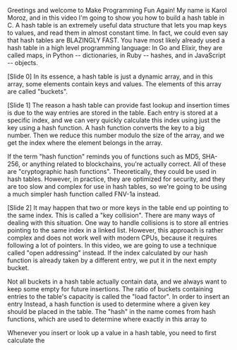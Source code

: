 Greetings and welcome to Make Programming Fun Again! My name is Karol Moroz, and in this video I'm going to show you how to build a hash table in C.
A hash table is an extremely useful data structure that lets you map keys to values, and read them in almost constant time.
In fact, we could even say that hash tables are BLAZINGLY FAST.
You have most likely already used a hash table in a high level programming language:
In Go and Elixir, they are called maps, in Python -- dictionaries, in Ruby -- hashes, and in JavaScript -- objects.

[Slide 0]
In its essence, a hash table is just a dynamic array, and in this array, some elements contain keys and values.
The elements of this array are called "buckets".

[Slide 1]
The reason a hash table can provide fast lookup and insertion times is due to the way entries are stored in the table.
Each entry is stored at a specific index, and we can very quickly calculate this index using just the key using a hash function.
A hash function converts the key to a big number. Then we reduce this number modulo the size of the array, and we get the index where the element belongs in the array.

If the term "hash function" reminds you of functions such as MD5, SHA-256, or anything related to blockchains, you're actually correct.
All of these are "cryptographic hash functions". Theoretically, they could be used in hash tables. However, in practice, they are optimized for security, and they are too slow and complex for use in hash tables, so we're going to be using a much simpler hash function called FNV-1a instead.

[Slide 2]
It may happen that two or more keys in the table end up pointing to the same index. This is called a "key collision".
There are many ways of dealing with this situation.
One way to handle collisions is to store all entries pointing to the same index in a linked list.
However, this approach is rather complex and does not work well with modern CPUs, because it requires following a lot of pointers.
In this video, we are going to use a technique called "open addressing" instead.
If the index calculated by our hash function is already taken by a different entry, we put it in the next empty bucket.

Not all buckets in a hash table actually contain data, and we always want to keep some empty for future insertions.
The ratio of buckets containing entries to the table's capacity is called the "load factor".
In order to insert an entry 
Instead, a hash function is used to determine where a given key should be placed in the table.
The "hash" in the name comes from hash functions, which are used to determine where exactly in this array to

Whenever you insert or look up a value in a hash table, you need to first calculate the 

